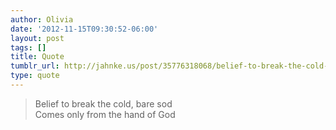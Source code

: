 ```yaml
---
author: Olivia
date: '2012-11-15T09:30:52-06:00'
layout: post
tags: []
title: Quote
tumblr_url: http://jahnke.us/post/35776318068/belief-to-break-the-cold-bare-sod-comes-only
type: quote
---
```


> Belief to break the cold, bare sod<br/>
> Comes only from the hand of God
